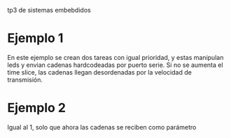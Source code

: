 tp3 de sistemas embebdidos

# Ejemplo 1

En este ejemplo se crean dos tareas con igual prioridad, y estas manipulan leds y envian cadenas hardcodeadas por puerto serie.
Si no se aumenta el time slice, las cadenas llegan desordenadas por la velocidad de transmisión.

# Ejemplo 2

Igual al 1, solo que ahora las cadenas se reciben como parámetro

